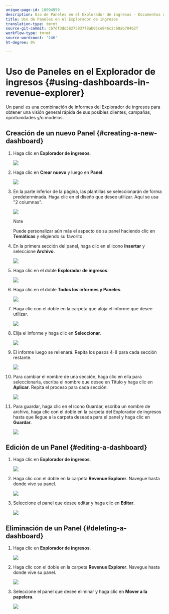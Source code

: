 ```yaml
---
unique-page-id: 10094959
description: Uso de Paneles en el Explorador de ingresos - Documentos de marketing - Documentación del producto
title: Uso de Paneles en el Explorador de ingresos
translation-type: tm+mt
source-git-commit: cb7df3dd38275837f8ab05ce846c2c68ab78462f
workflow-type: tm+mt
source-wordcount: '246'
ht-degree: 0%

---
```



# Uso de Paneles en el Explorador de ingresos {#using-dashboards-in-revenue-explorer}

Un panel es una combinación de informes del Explorador de ingresos para obtener una visión general rápida de sus posibles clientes, campañas, oportunidades y/o modelos.

## Creación de un nuevo Panel {#creating-a-new-dashboard}

1. Haga clic en **Explorador de ingresos**.

   ![](assets/one.png)

1. Haga clic en **Crear nuevo** y luego en **Panel**.

   ![](assets/two.png)

1. En la parte inferior de la página, las plantillas se seleccionarán de forma predeterminada. Haga clic en el diseño que desee utilizar. Aquí se usa &quot;2 columnas&quot;.

   ![](assets/three.png)

   >[!NOTE]
   >
   >Puede personalizar aún más el aspecto de su panel haciendo clic en **Temáticas** y eligiendo su favorito.

1. En la primera sección del panel, haga clic en el icono **Insertar** y seleccione **Archivo**.

   ![](assets/four.png)

1. Haga clic en el doble **Explorador de ingresos**.

   ![](assets/five.png)

1. Haga clic en el doble **Todos los informes y Paneles**.

   ![](assets/six.png)

1. Haga clic con el doble en la carpeta que aloja el informe que desee utilizar.

   ![](assets/seven.png)

1. Elija el informe y haga clic en **Seleccionar**.

   ![](assets/eight.png)

1. El informe luego se rellenará. Repita los pasos 4-8 para cada sección restante.

   ![](assets/nine.png)

1. Para cambiar el nombre de una sección, haga clic en ella para seleccionarla, escriba el nombre que desee en Título y haga clic en **Aplicar**. Repita el proceso para cada sección.

   ![](assets/ten.png)

1. Para guardar, haga clic en el icono Guardar, escriba un nombre de archivo, haga clic con el doble en la carpeta del Explorador de ingresos hasta que llegue a la carpeta deseada para el panel y haga clic en **Guardar**.

   ![](assets/eleven.png)

## Edición de un Panel {#editing-a-dashboard}

1. Haga clic en **Explorador de ingresos**.

   ![](assets/one.png)

1. Haga clic con el doble en la carpeta **Revenue Explorer**. Navegue hasta donde vive su panel.

   ![](assets/thirteen.png)

1. Seleccione el panel que desee editar y haga clic en **Editar**.

   ![](assets/fourteen.png)

## Eliminación de un Panel {#deleting-a-dashboard}

1. Haga clic en **Explorador de ingresos**.

   ![](assets/one.png)

1. Haga clic con el doble en la carpeta **Revenue Explorer**. Navegue hasta donde vive su panel.

   ![](assets/thirteen.png)

1. Seleccione el panel que desee eliminar y haga clic en **Mover a la papelera**.

   ![](assets/fifteen.png)
